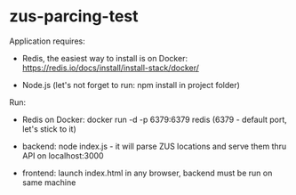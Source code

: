 # zus-parcing-test

Application requires: 

 - Redis, the easiest way to install is on Docker:
https://redis.io/docs/install/install-stack/docker/

 - Node.js (let's not forget to run: npm install in project folder)

Run:
 - Redis on Docker:
docker run -d -p 6379:6379 redis
    (6379 - default port, let's stick to it)

 - backend:
node index.js - it will parse ZUS locations and serve them thru API on localhost:3000

 - frontend:
launch index.html in any browser, backend must be run on same machine
